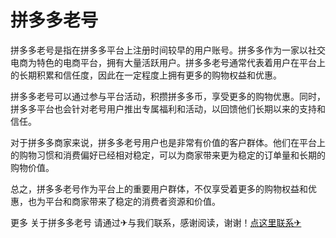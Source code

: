 # 拼多多老号

拼多多老号是指在拼多多平台上注册时间较早的用户账号。拼多多作为一家以社交电商为特色的电商平台，拥有大量活跃用户。拼多多老号通常代表着用户在平台上的长期积累和信任度，因此在一定程度上拥有更多的购物权益和优惠。

拼多多老号可以通过参与平台活动，积攒拼多多币，享受更多的购物优惠。同时，拼多多平台也会针对老号用户推出专属福利和活动，以回馈他们长期以来的支持和信任。

对于拼多多商家来说，拼多多老号用户也是非常有价值的客户群体。他们在平台上的购物习惯和消费偏好已经相对稳定，可以为商家带来更为稳定的订单量和长期的购物价值。

总之，拼多多老号作为平台上的重要用户群体，不仅享受着更多的购物权益和优惠，也为平台和商家带来了稳定的消费者资源和价值。

更多 关于拼多多老号 请通过✈与我们联系，感谢阅读，谢谢！[点这里联系✈](https://gg.k02.cc)